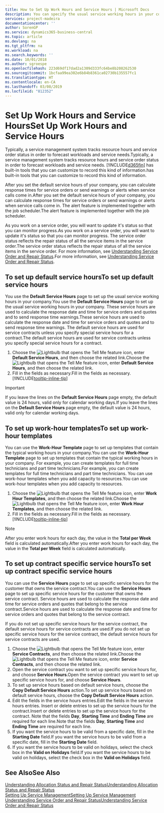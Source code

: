 ```yaml
---
title: How to Set Up Work Hours and Service Hours | Microsoft Docs
description: You can specify the usual service working hours in your company. These service hours are used to calculate the response date and time for service orders and quotes, and to send response time warnings.
services: project-madeira
documentationcenter: ''
author: SorenGP
ms.service: dynamics365-business-central
ms.topic: article
ms.devlang: na
ms.tgt_pltfrm: na
ms.workload: na
ms.search.keywords: ''
ms.date: 10/01/2018
ms.author: sgroespe
ms.openlocfilehash: 223d69df17dad2a1309d333fc64be8b208262530
ms.sourcegitcommit: 1bcfaa99ea302e6b84b8361ca02730b135557fc1
ms.translationtype: HT
ms.contentlocale: en-CA
ms.lasthandoff: 03/08/2019
ms.locfileid: "812352"
---
```

# <a name="set-up-work-hours-and-service-hours"></a><span data-ttu-id="81ae0-104">Set Up Work Hours and Service Hours</span><span class="sxs-lookup"><span data-stu-id="81ae0-104">Set Up Work Hours and Service Hours</span></span>
<span data-ttu-id="81ae0-105">Typically, a service management system tracks resource hours and service order status in order to forecast workloads and service needs.</span><span class="sxs-lookup"><span data-stu-id="81ae0-105">Typically, a service management system tracks resource hours and service order status in order to forecast workloads and service needs.</span></span> [!INCLUDE[d365fin](includes/d365fin_md.md)] <span data-ttu-id="81ae0-106">has built-in tools that you can customize to record this kind of information.</span><span class="sxs-lookup"><span data-stu-id="81ae0-106">has built-in tools that you can customize to record this kind of information.</span></span>  
  
<span data-ttu-id="81ae0-107">After you set the default service hours of your company, you can calculate response times for service orders or send warnings or alerts when service calls come in.</span><span class="sxs-lookup"><span data-stu-id="81ae0-107">After you set the default service hours of your company, you can calculate response times for service orders or send warnings or alerts when service calls come in.</span></span> <span data-ttu-id="81ae0-108">The alert feature is implemented together with the job scheduler.</span><span class="sxs-lookup"><span data-stu-id="81ae0-108">The alert feature is implemented together with the job scheduler.</span></span>   
  
<span data-ttu-id="81ae0-109">As you work on a service order, you will want to update it's status so that you can monitor progress.</span><span class="sxs-lookup"><span data-stu-id="81ae0-109">As you work on a service order, you will want to update it's status so that you can monitor progress.</span></span> <span data-ttu-id="81ae0-110">The service order status reflects the repair status of all the service items in the service order.</span><span class="sxs-lookup"><span data-stu-id="81ae0-110">The service order status reflects the repair status of all the service items in the service order.</span></span> <span data-ttu-id="81ae0-111">For more information, see [Understanding Service Order and Repair Status](service-order-repair-status.md).</span><span class="sxs-lookup"><span data-stu-id="81ae0-111">For more information, see [Understanding Service Order and Repair Status](service-order-repair-status.md).</span></span> 

## <a name="to-set-up-default-service-hours"></a><span data-ttu-id="81ae0-112">To set up default service hours</span><span class="sxs-lookup"><span data-stu-id="81ae0-112">To set up default service hours</span></span>  
<span data-ttu-id="81ae0-113">You use the **Default Service Hours** page to set up the usual service working hours in your company.</span><span class="sxs-lookup"><span data-stu-id="81ae0-113">You use the **Default Service Hours** page to set up the usual service working hours in your company.</span></span> <span data-ttu-id="81ae0-114">These service hours are used to calculate the response date and time for service orders and quotes and to send response time warnings.</span><span class="sxs-lookup"><span data-stu-id="81ae0-114">These service hours are used to calculate the response date and time for service orders and quotes and to send response time warnings.</span></span> <span data-ttu-id="81ae0-115">The default service hours are used for service contracts unless you specify special service hours for a contract.</span><span class="sxs-lookup"><span data-stu-id="81ae0-115">The default service hours are used for service contracts unless you specify special service hours for a contract.</span></span>  
  
1. <span data-ttu-id="81ae0-116">Choose the ![Lightbulb that opens the Tell Me feature](media/ui-search/search_small.png "Tell me what you want to do") icon, enter **Default Service Hours**, and then choose the related link.</span><span class="sxs-lookup"><span data-stu-id="81ae0-116">Choose the ![Lightbulb that opens the Tell Me feature](media/ui-search/search_small.png "Tell me what you want to do") icon, enter **Default Service Hours**, and then choose the related link.</span></span>  
2. <span data-ttu-id="81ae0-117">Fill in the fields as necessary.</span><span class="sxs-lookup"><span data-stu-id="81ae0-117">Fill in the fields as necessary.</span></span> [!INCLUDE[tooltip-inline-tip](includes/tooltip-inline-tip_md.md)]  
  
> [!IMPORTANT]  
>  <span data-ttu-id="81ae0-118">If you leave the lines on the **Default Service Hours** page empty, the default value is 24 hours, valid only for calendar working days.</span><span class="sxs-lookup"><span data-stu-id="81ae0-118">If you leave the lines on the **Default Service Hours** page empty, the default value is 24 hours, valid only for calendar working days.</span></span>  
  
## <a name="to-set-up-work-hour-templates"></a><span data-ttu-id="81ae0-119">To set up work-hour templates</span><span class="sxs-lookup"><span data-stu-id="81ae0-119">To set up work-hour templates</span></span>
<span data-ttu-id="81ae0-120">You can use the **Work-Hour Template** page to set up templates that contain the typical working hours in your company.</span><span class="sxs-lookup"><span data-stu-id="81ae0-120">You can use the **Work-Hour Template** page to set up templates that contain the typical working hours in your company.</span></span> <span data-ttu-id="81ae0-121">For example, you can create templates for full time technicians and part time technicians.</span><span class="sxs-lookup"><span data-stu-id="81ae0-121">For example, you can create templates for full time technicians and part time technicians.</span></span> <span data-ttu-id="81ae0-122">You can use work-hour templates when you add capacity to resources.</span><span class="sxs-lookup"><span data-stu-id="81ae0-122">You can use work-hour templates when you add capacity to resources.</span></span>  
  
1. <span data-ttu-id="81ae0-123">Choose the ![Lightbulb that opens the Tell Me feature](media/ui-search/search_small.png "Tell me what you want to do") icon, enter **Work Hour Templates**, and then choose the related link.</span><span class="sxs-lookup"><span data-stu-id="81ae0-123">Choose the ![Lightbulb that opens the Tell Me feature](media/ui-search/search_small.png "Tell me what you want to do") icon, enter **Work Hour Templates**, and then choose the related link.</span></span>  
2. <span data-ttu-id="81ae0-124">Fill in the fields as necessary.</span><span class="sxs-lookup"><span data-stu-id="81ae0-124">Fill in the fields as necessary.</span></span> [!INCLUDE[tooltip-inline-tip](includes/tooltip-inline-tip_md.md)]  
  
> [!Note]
> <span data-ttu-id="81ae0-125">After you enter work hours for each day, the value in the **Total per Week** field is calculated automatically.</span><span class="sxs-lookup"><span data-stu-id="81ae0-125">After you enter work hours for each day, the value in the **Total per Week** field is calculated automatically.</span></span>  

## <a name="to-set-up-contract-specific-service-hours"></a><span data-ttu-id="81ae0-126">To set up contract specific service hours</span><span class="sxs-lookup"><span data-stu-id="81ae0-126">To set up contract specific service hours</span></span>  
<span data-ttu-id="81ae0-127">You can use the **Service Hours** page to set up specific service hours for the customer that owns the service contract.</span><span class="sxs-lookup"><span data-stu-id="81ae0-127">You can use the **Service Hours** page to set up specific service hours for the customer that owns the service contract.</span></span> <span data-ttu-id="81ae0-128">Service hours are used to calculate the response date and time for service orders and quotes that belong to the service contract.</span><span class="sxs-lookup"><span data-stu-id="81ae0-128">Service hours are used to calculate the response date and time for service orders and quotes that belong to the service contract.</span></span>  
  
<span data-ttu-id="81ae0-129">If you do not set up specific service hours for the service contract, the default service hours for service contracts are used.</span><span class="sxs-lookup"><span data-stu-id="81ae0-129">If you do not set up specific service hours for the service contract, the default service hours for service contracts are used.</span></span>  
  
1. <span data-ttu-id="81ae0-130">Choose the ![Lightbulb that opens the Tell Me feature](media/ui-search/search_small.png "Tell me what you want to do") icon, enter **Service Contracts**, and then choose the related link.</span><span class="sxs-lookup"><span data-stu-id="81ae0-130">Choose the ![Lightbulb that opens the Tell Me feature](media/ui-search/search_small.png "Tell me what you want to do") icon, enter **Service Contracts**, and then choose the related link.</span></span>  
2. <span data-ttu-id="81ae0-131">Open the service contract you want to set up specific service hours for, and choose **Service Hours**.</span><span class="sxs-lookup"><span data-stu-id="81ae0-131">Open the service contract you want to set up specific service hours for, and choose **Service Hours**.</span></span>  
4. <span data-ttu-id="81ae0-132">To set up service hours based on default service hours, choose the **Copy Default Service Hours** action.</span><span class="sxs-lookup"><span data-stu-id="81ae0-132">To set up service hours based on default service hours, choose the **Copy Default Service Hours** action.</span></span>  
5. <span data-ttu-id="81ae0-133">Edit the fields in the service hours entries.</span><span class="sxs-lookup"><span data-stu-id="81ae0-133">Edit the fields in the service hours entries.</span></span> <span data-ttu-id="81ae0-134">Insert or delete entries to set up the service hours for the contract.</span><span class="sxs-lookup"><span data-stu-id="81ae0-134">Insert or delete entries to set up the service hours for the contract.</span></span> <span data-ttu-id="81ae0-135">Note that the fields **Day**, **Starting Time** and **Ending Time** are required for each line.</span><span class="sxs-lookup"><span data-stu-id="81ae0-135">Note that the fields **Day**, **Starting Time** and **Ending Time** are required for each line.</span></span>  
6. <span data-ttu-id="81ae0-136">If you want the service hours to be valid from a specific date, fill in the **Starting Date** field.</span><span class="sxs-lookup"><span data-stu-id="81ae0-136">If you want the service hours to be valid from a specific date, fill in the **Starting Date** field.</span></span>  
7. <span data-ttu-id="81ae0-137">If you want the service hours to be valid on holidays, select the check box in the **Valid on Holidays** field.</span><span class="sxs-lookup"><span data-stu-id="81ae0-137">If you want the service hours to be valid on holidays, select the check box in the **Valid on Holidays** field.</span></span>  

## <a name="see-also"></a><span data-ttu-id="81ae0-138">See Also</span><span class="sxs-lookup"><span data-stu-id="81ae0-138">See Also</span></span>  
[<span data-ttu-id="81ae0-139">Understanding Allocation Status and Repair Status</span><span class="sxs-lookup"><span data-stu-id="81ae0-139">Understanding Allocation Status and Repair Status</span></span>](service-allocation-status-and-repair-status.md)  
[<span data-ttu-id="81ae0-140">Setting Up Service Management</span><span class="sxs-lookup"><span data-stu-id="81ae0-140">Setting Up Service Management</span></span>](service-setup-service.md)  
[<span data-ttu-id="81ae0-141">Understanding Service Order and Repair Status</span><span class="sxs-lookup"><span data-stu-id="81ae0-141">Understanding Service Order and Repair Status</span></span>](service-order-repair-status.md)  
